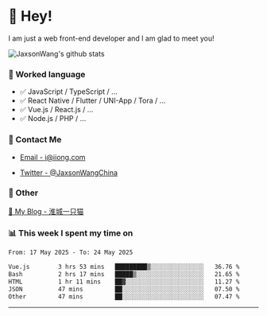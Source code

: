 # 👋 Hey!

I am just a web front-end developer and I am glad to meet you!

![JaxsonWang's github stats](https://github-readme-stats.vercel.app/api?username=JaxsonWang&&show_icons=true&&title_color=1abc9c&&icon_color=1abc9c)


### 📝 Worked language

- ✅ JavaScript / TypeScript / ...
- ✅ React Native / Flutter / UNI-App / Tora / ...
- ✅ Vue.js / React.js / ...
- ✅ Node.js / PHP / ...

### 📮 Contact Me

- [Email - i@iiong.com](mailto:i@iiong.com)

- [Twitter - @JaxsonWangChina](https://twitter.com/JaxsonWangChina)

### 🤪 Other

[📌 My Blog - 淮城一只猫](https://iiong.com)

### 📊 This week I spent my time on

<!--START_SECTION:waka-->

```txt
From: 17 May 2025 - To: 24 May 2025

Vue.js        3 hrs 53 mins   █████████▒░░░░░░░░░░░░░░░   36.76 %
Bash          2 hrs 17 mins   █████▒░░░░░░░░░░░░░░░░░░░   21.65 %
HTML          1 hr 11 mins    ██▓░░░░░░░░░░░░░░░░░░░░░░   11.27 %
JSON          47 mins         ██░░░░░░░░░░░░░░░░░░░░░░░   07.50 %
Other         47 mins         ██░░░░░░░░░░░░░░░░░░░░░░░   07.47 %
```

<!--END_SECTION:waka-->

---

